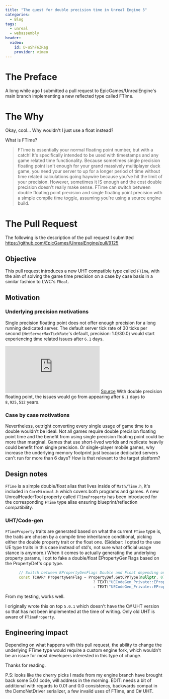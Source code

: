 ```yaml
---
title: "The quest for double precision time in Unreal Engine 5"
categories:
  - Blog
tags:
  - unreal
  - webassembly
header:
  video:
    id: D-uShF6ZRag
    provider: vimeo
---
```


# The Preface

A long while ago I submitted a pull request to EpicGames/UnrealEngine's main branch implementing a new reflected type called FTime. 

# The Why

Okay, cool... Why wouldn't I just use a float instead?

What is FTime? 
> FTime is essentially your normal floating point number, but with a catch! It's specifically intended to be used with timestamps and any game related time functionality. Because sometimes single precision floating point isn't enough for your grand massively multiplayer duck game, you need your server to up for a longer period of time without time related calculations going haywire because you've hit the limit of your precision. However, sometimes it IS enough and the cost double precision doesn't really make sense. FTime can switch between double floating point precision and single floating point precision with a simple compile time toggle, assuming you're using a source engine build. 

# The Pull Request

The following is the description of the pull request I submitted https://github.com/EpicGames/UnrealEngine/pull/9125

 ## Objective

This pull request introduces a new UHT compatible type called `FTime`, with the aim of solving the game time precision on a case by case basis in a similar fashion to LWC's `FReal`. 

## Motivation

### Underlying precision motivations
Single precision floating point does not offer enough precision for a long running dedicated server. The default server tick rate of 30 ticks per second (`NetServerMaxTickRate`'s default, precision: 1.0/30.0) would start experiencing time related issues after `6.1` days.
 
![PrecisionFormula](https://s0.wp.com/latex.php?latex=value+%3D+pow%282%2C+ceil%28log2%28mantissa+%2A+precision%29%29%29&bg=ffffff&fg=666666&s=0&c=20201002) [Source](https://web.archive.org/web/20210116060658/https://blog.demofox.org/2017/11/21/floating-point-precision/)
With double precision floating point, the issues would go from appearing after `6.1` days to `8,925,512` years. 


### Case by case motivations
Nevertheless, outright converting every single usage of game time to a double wouldn't be ideal. Not all games require double precision floating point time and the benefit from using single precision floating point could be more than marginal. Games that use short-lived worlds and replicate heavily could benefit from single precision. Or single-player mobile games,  why increase the underlying memory footprint just because dedicated servers can't run for more than 6 days? How is that relevant to the target platform?

## Design notes
`FTime` is a simple double/float alias that lives inside of `Math/Time.h`, it's included in `CoreMinimal.h` which covers both programs and games. A new UnrealHeaderTool property called `FTimeProperty` has been introduced for the corresponding `FTime` type alias ensuring blueprint/reflection compatibility.

### UHT/Code-gen
`FTimeProperty` traits are generated based on what the current `FTime` type is, the traits are chosen by a compile time inheritance conditional, picking either the double property trait or the float one. (Sidebar: I opted to the use UE type traits in this case instead of std's, not sure what official usage stance is anymore.) When it comes to actually generating the underlying property params, I opt to fake a double/float EPropertyGenFlags based on the PropertyDef's cpp type.

```cpp
      // Switch between EPropertyGenFlags Double and Float depending on FPropertyTypeTraitsTime parent, which in itself is driven by the udnerlying type of FTime.
      const TCHAR* PropertyGenFlag = PropertyDef.GetCPPType(nullptr, 0) == TEXT("double")
                                       ? TEXT("UECodeGen_Private::EPropertyGenFlags::Double")
                                       : TEXT("UECodeGen_Private::EPropertyGenFlags::Float");
```
From my testing, works well.

I originally wrote this on top `5.0.1` which doesn't have the C# UHT version so that has not been implemented at the time of writing. Only old UHT is aware of `FTimeProperty`.

## Engineering impact
Depending on what happens with this pull request, the ability to change the underlying FTime type would require a custom engine fork, which wouldn't be an issue for most developers interested in this type of change. 



Thanks for reading.

P.S: looks like the cherry picks I made from my engine branch have brought back some 5.0.1 code, will address in the morning.
EDIT: needs a bit of additional with regards to 0.0f and 0.0 consistency, backwards compat in the DemoNetDriver serializer, a few invalid uses of FTime, and C# UHT.



 